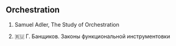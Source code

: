 Orchestration
---

1. Samuel Adler, The Study of Orchestration

2. 🇷🇺 Г. Банщиков. Законы функциональной инструментовки
